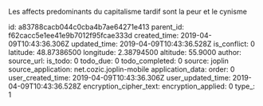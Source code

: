 Les affects predominants du capitalisme tardif sont la peur et le cynisme 

id: a83788cacb044c0cba4b7ae64271e413
parent_id: f62cacc5e1ee41e9b7012f95fcae333d
created_time: 2019-04-09T10:43:36.306Z
updated_time: 2019-04-09T10:43:36.528Z
is_conflict: 0
latitude: 48.87386500
longitude: 2.38794500
altitude: 55.9000
author: 
source_url: 
is_todo: 0
todo_due: 0
todo_completed: 0
source: joplin
source_application: net.cozic.joplin-mobile
application_data: 
order: 0
user_created_time: 2019-04-09T10:43:36.306Z
user_updated_time: 2019-04-09T10:43:36.528Z
encryption_cipher_text: 
encryption_applied: 0
type_: 1